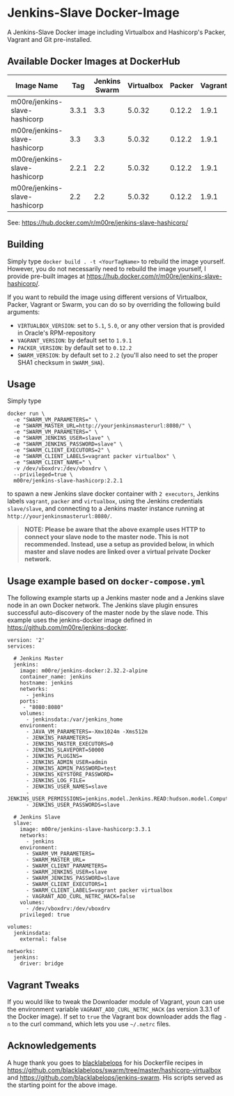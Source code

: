 # Jenkins-Slave Docker-Image

A Jenkins-Slave Docker image including Virtualbox and Hashicorp's Packer, Vagrant and Git pre-installed.

## Available Docker Images at DockerHub

Image Name                    | Tag   | Jenkins Swarm | Virtualbox | Packer | Vagrant | Git
------------------------------|-------|---------------|------------|--------|---------|---------
m00re/jenkins-slave-hashicorp | 3.3.1 | 3.3           | 5.0.32     | 0.12.2 | 1.9.1   | 1.8.3.1
m00re/jenkins-slave-hashicorp | 3.3   | 3.3           | 5.0.32     | 0.12.2 | 1.9.1   | 1.8.3.1
m00re/jenkins-slave-hashicorp | 2.2.1 | 2.2           | 5.0.32     | 0.12.2 | 1.9.1   | 1.8.3.1
m00re/jenkins-slave-hashicorp | 2.2   | 2.2           | 5.0.32     | 0.12.2 | 1.9.1   | N/A

See: https://hub.docker.com/r/m00re/jenkins-slave-hashicorp/

## Building

Simply type ```docker build . -t <YourTagName>``` to rebuild the image yourself. However, you do not necessarily need to rebuild the image yourself, I provide pre-built images at https://hub.docker.com/r/m00re/jenkins-slave-hashicorp/.

If you want to rebuild the image using different versions of Virtualbox, Packer, Vagrant or Swarm, you can do so by overriding the following build arguments:
- ```VIRTUALBOX_VERSION```: set to ```5.1```, ```5.0```, or any other version that is provided in Oracle's RPM-repository
- ```VAGRANT_VERSION```: by default set to ```1.9.1```
- ```PACKER_VERSION```: by default set to ```0.12.2```
- ```SWARM_VERSION```: by default set to ```2.2``` (you'll also need to set the proper SHA1 checksum in ```SWARM_SHA```).

## Usage

Simply type

```
docker run \
  -e "SWARM_VM_PARAMETERS=" \
  -e "SWARM_MASTER_URL=http://yourjenkinsmasterurl:8080/" \
  -e "SWARM_VM_PARAMETERS=" \
  -e "SWARM_JENKINS_USER=slave" \
  -e "SWARM_JENKINS_PASSWORD=slave" \
  -e "SWARM_CLIENT_EXECUTORS=2" \
  -e "SWARM_CLIENT_LABELS=vagrant packer virtualbox" \
  -e "SWARM_CLIENT_NAME=" \
  -v /dev/vboxdrv:/dev/vboxdrv \
  --privileged=true \
  m00re/jenkins-slave-hashicorp:2.2.1
```

to spawn a new Jenkins slave docker container with ```2 executors```, Jenkins labels ```vagrant```, ```packer``` and ```virtualbox```, using the Jenkins credentials ```slave/slave```, and connecting to a Jenkins master instance running at ```http://yourjenkinsmasterurl:8080/```.

> **NOTE: Please be aware that the above example uses HTTP to connect your slave node to the master node. This is not recommended. Instead, use a setup as provided below, in which master and slave nodes are linked over a virtual private Docker network.**

## Usage example based on ```docker-compose.yml```

The following example starts up a Jenkins master node and a Jenkins slave node in an own Docker network. The Jenkins slave plugin ensures successful auto-discovery of the master node by the slave node. This example uses the jenkins-docker image defined in https://github.com/m00re/jenkins-docker.

```
version: '2'
services:

  # Jenkins Master
  jenkins:
    image: m00re/jenkins-docker:2.32.2-alpine
    container_name: jenkins
    hostname: jenkins
    networks:
      - jenkins
    ports:
     - "8080:8080"
    volumes:
      - jenkinsdata:/var/jenkins_home
    environment:
      - JAVA_VM_PARAMETERS=-Xmx1024m -Xms512m
      - JENKINS_PARAMETERS=
      - JENKINS_MASTER_EXECUTORS=0
      - JENKINS_SLAVEPORT=50000
      - JENKINS_PLUGINS=
      - JENKINS_ADMIN_USER=admin
      - JENKINS_ADMIN_PASSWORD=test
      - JENKINS_KEYSTORE_PASSWORD=
      - JENKINS_LOG_FILE=
      - JENKINS_USER_NAMES=slave
      - JENKINS_USER_PERMISSIONS=jenkins.model.Jenkins.READ:hudson.model.Computer.CONNECT:hudson.model.Computer.DISCONNECT:hudson.model.Computer.CREATE
      - JENKINS_USER_PASSWORDS=slave

  # Jenkins Slave
  slave:
    image: m00re/jenkins-slave-hashicorp:3.3.1
    networks:
      - jenkins
    environment:
      - SWARM_VM_PARAMETERS=
      - SWARM_MASTER_URL=
      - SWARM_CLIENT_PARAMETERS=
      - SWARM_JENKINS_USER=slave
      - SWARM_JENKINS_PASSWORD=slave
      - SWARM_CLIENT_EXECUTORS=1
      - SWARM_CLIENT_LABELS=vagrant packer virtualbox
      - VAGRANT_ADD_CURL_NETRC_HACK=false
    volumes:
      - /dev/vboxdrv:/dev/vboxdrv
    privileged: true

volumes:
  jenkinsdata:
    external: false

networks:
  jenkins:
    driver: bridge
```

## Vagrant Tweaks

If you would like to tweak the Downloader module of Vagrant, youn can use the environment variable ```VAGRANT_ADD_CURL_NETRC_HACK``` 
(as version 3.3.1 of the Docker image). If set to ```true``` the Vagrant box downloader adds the flag ```-n``` to the curl
command, which lets you use ```~/.netrc``` files.

## Acknowledgements

A huge thank you goes to [blacklabelops](https://github.com/blacklabelops/) for his Dockerfile recipes in https://github.com/blacklabelops/swarm/tree/master/hashicorp-virtualbox and https://github.com/blacklabelops/jenkins-swarm. His scripts served as the starting point for the above image.
